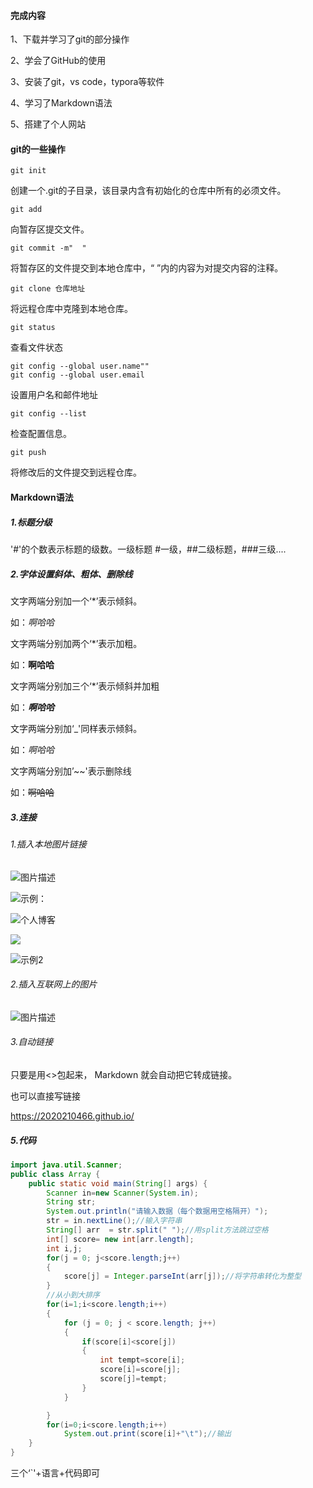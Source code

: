 #### 完成内容

1、下载并学习了git的部分操作

2、学会了GitHub的使用

3、安装了git，vs code，typora等软件

4、学习了Markdown语法

5、搭建了个人网站

#### git的一些操作

```
git init 
```

创建一个.git的子目录，该目录内含有初始化的仓库中所有的必须文件。

```
git add
```

向暂存区提交文件。

```
git commit -m"  "
```

将暂存区的文件提交到本地仓库中，“ ”内的内容为对提交内容的注释。

```
git clone 仓库地址
```

将远程仓库中克隆到本地仓库。

```
git status
```

查看文件状态

```
git config --global user.name""
git config --global user.email
```

设置用户名和邮件地址

```
git config --list
```

检查配置信息。

```
git push
```

将修改后的文件提交到远程仓库。

#### Markdown语法

##### 1.标题分级

'#'的个数表示标题的级数。一级标题 #一级，##二级标题，###三级....

##### 2.字体设置斜体、粗体、删除线

文字两端分别加一个‘*’表示倾斜。

 如：*啊哈哈*

文字两端分别加两个‘*’表示加粗。

如：**啊哈哈**

文字两端分别加三个‘*’表示倾斜并加粗

如：***啊哈哈***

文字两端分别加‘_'同样表示倾斜。

如：_啊哈哈_

文字两端分别加’~~'表示删除线

如：~~啊哈哈~~

##### 3.连接

###### 1.插入本地图片链接

![图片描述](图片路径)

![](D:\图片2\qq_pic_merged_1605445487235.jpg)示例：

![个人博客](D:\图片2\个人博客.png)

![](D:\图片2\GitHub.png)

![示例2](D:\图片2\git.png)

###### 2.插入互联网上的图片

![图片描述](网络图片路径)

###### 3.自动链接

只要是用<>包起来， Markdown 就会自动把它转成链接。

也可以直接写链接

https://2020210466.github.io/

##### 5.代码

```java
import java.util.Scanner;
public class Array {
    public static void main(String[] args) {
        Scanner in=new Scanner(System.in);
        String str;
        System.out.println("请输入数据（每个数据用空格隔开）");
        str = in.nextLine();//输入字符串
        String[] arr  = str.split(" ");//用split方法跳过空格
        int[] score= new int[arr.length];
        int i,j;
        for(j = 0; j<score.length;j++)
        {
            score[j] = Integer.parseInt(arr[j]);//将字符串转化为整型
        }
        //从小到大排序
        for(i=1;i<score.length;i++)
        {
            for (j = 0; j < score.length; j++)
            {
                if(score[i]<score[j])
                {
                    int tempt=score[i];
                    score[i]=score[j];
                    score[j]=tempt;
                }
            }

        }
        for(i=0;i<score.length;i++)
            System.out.print(score[i]+"\t");//输出
    }
}
```

三个‘`'+语言+代码即可
